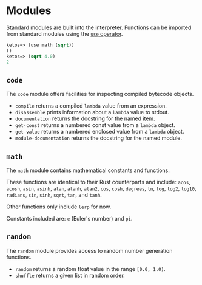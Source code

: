 # Modules

Standard modules are built into the interpreter. Functions can be imported
from standard modules using the [`use` operator](operators.md#use).

```lisp
ketos=> (use math (sqrt))
()
ketos=> (sqrt 4.0)
2
```

## `code`

The `code` module offers facilities for inspecting compiled bytecode objects.

* `compile` returns a compiled `lambda` value from an expression.
* `disassemble` prints information about a `lambda` value to stdout.
* `documentation` returns the docstring for the named item.
* `get-const` returns a numbered const value from a `lambda` object.
* `get-value` returns a numbered enclosed value from a `lambda` object.
* `module-documentation` returns the docstring for the named module.

## `math`

The `math` module contains mathematical constants and functions.

These functions are identical to their Rust counterparts and include:
`acos`, `acosh`, `asin`, `asinh`, `atan`, `atanh`, `atan2`, `cos`, `cosh`,
`degrees`, `ln`, `log`, `log2`, `log10`, `radians`, `sin`, `sinh`, `sqrt`,
`tan`, and `tanh`.

Other functions only include `lerp` for now.

Constants included are: `e` (Euler's number) and `pi`.

## `random`

The `random` module provides access to random number generation functions.

* `random` returns a random float value in the range `[0.0, 1.0)`.
* `shuffle` returns a given list in random order.
